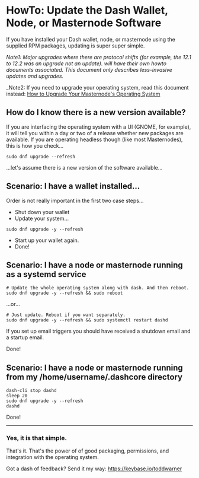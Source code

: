 # HowTo: Update the Dash Wallet, Node, or Masternode Software

If you have installed your Dash wallet, node, or masternode using the supplied
RPM packages, updating is super super simple.

_Note1: Major upgrades where there are protocol shifts (for example, the 12.1 to
12.2 was an upgrade not an update). will have their own howto documents
associated. This document only describes less-invasive updates and upgrades._

_Note2: If you need to upgrade your operating system, read this document
instead: [How to Upgrade Your Masternode's Operating System](https://github.com/taw00/dashcore-rpm/blob/master/documentation/howto.upgrade-the-operating-system.md) 

## How do I know there is a new version available?

If you are interfacing the operating system with a UI (GNOME, for example), it
will tell you within a day or two of a release whether new packages are
available. If you are operating headless though (like most Masternodes), this
is how you check...

```
sudo dnf upgrade --refresh
```

...let's assume there is a new version of the software available...

## Scenario: I have a wallet installed...

Order is not really important in the first two case steps...

* Shut down your wallet
* Update your system...

```
sudo dnf upgrade -y --refresh
```

* Start up your wallet again.
* Done!

## Scenario: I have a node or masternode running as a systemd service

```
# Update the whole operating system along with dash. And then reboot.
sudo dnf upgrade -y --refresh && sudo reboot
```

...or...

```
# Just update. Reboot if you want separately.
sudo dnf upgrade -y --refresh && sudo systemctl restart dashd
```

If you set up email triggers you should have received a shutdown email and a
startup email.

Done!


## Scenario: I have a node or masternode running from my /home/username/.dashcore directory

```
dash-cli stop dashd
sleep 20
sudo dnf upgrade -y --refresh
dashd
```

Done!

---

### Yes, it is that simple.

That's it. That's the power of of good packaging, permissions, and
integration with the operating system.

Got a dash of feedback? Send it my way: <https://keybase.io/toddwarner>
